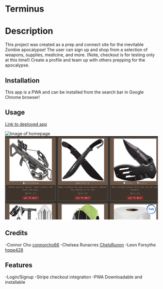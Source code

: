 # Terminus

# Description

This project was created as a prep and connect site for the inevitable Zombie apocalypse! The user can sign up and shop from a selection of weapons, supplies, medicine, and more. (Note, checkout is for testing only at this time!) Create a profile and team up with others prepping for the apocalypse.

## Installation

This app is a PWA and can be installed from the search bar in Google Chrome browser!

## Usage

[Link to deployed app](https://intense-everglades-91888.herokuapp.com/)

![Image of homepage](./client/public/img/homepage.png)
![Image of shop](./client/public/img/shoppage.png)

## Credits
-Connor Cho [connorcho66](https://github.com/connorcho66)
-Chelsea Runacres [ChelsRunnn](https://github.com/ChelsRunnn)
-Leon Forsythe [hope428](https://github.com/hope428)

## Features

-Login/Signup
-Stripe checkout integration
-PWA Downloadable and installable